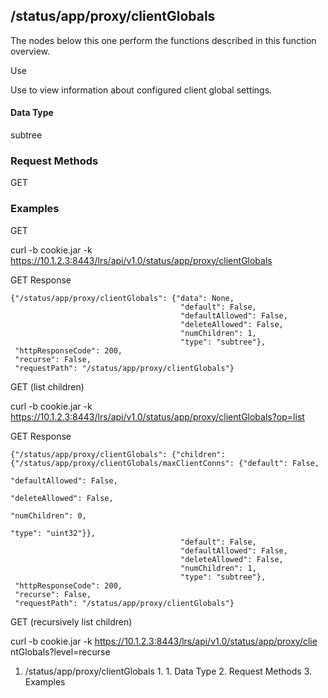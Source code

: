 ## /status/app/proxy/clientGlobals

The nodes below this one perform the functions described in this function
overview.

Use

Use to view information about configured client global settings.

#### Data Type

subtree

### Request Methods

GET

### Examples

GET

curl -b cookie.jar -k
https://10.1.2.3:8443/lrs/api/v1.0/status/app/proxy/clientGlobals

GET Response

    
    
    {"/status/app/proxy/clientGlobals": {"data": None,
                                          "default": False,
                                          "defaultAllowed": False,
                                          "deleteAllowed": False,
                                          "numChildren": 1,
                                          "type": "subtree"},
     "httpResponseCode": 200,
     "recurse": False,
     "requestPath": "/status/app/proxy/clientGlobals"}
    

GET (list children)

curl -b cookie.jar -k
https://10.1.2.3:8443/lrs/api/v1.0/status/app/proxy/clientGlobals?op=list

GET Response

    
    
    {"/status/app/proxy/clientGlobals": {"children": {"/status/app/proxy/clientGlobals/maxClientConns": {"default": False,
                                                                                                            "defaultAllowed": False,
                                                                                                            "deleteAllowed": False,
                                                                                                            "numChildren": 0,
                                                                                                            "type": "uint32"}},
                                          "default": False,
                                          "defaultAllowed": False,
                                          "deleteAllowed": False,
                                          "numChildren": 1,
                                          "type": "subtree"},
     "httpResponseCode": 200,
     "recurse": False,
     "requestPath": "/status/app/proxy/clientGlobals"}
    

GET (recursively list children)

curl -b cookie.jar -k https://10.1.2.3:8443/lrs/api/v1.0/status/app/proxy/clie
ntGlobals?level=recurse

  1. /status/app/proxy/clientGlobals
    1.       1. Data Type
    2. Request Methods
    3. Examples

